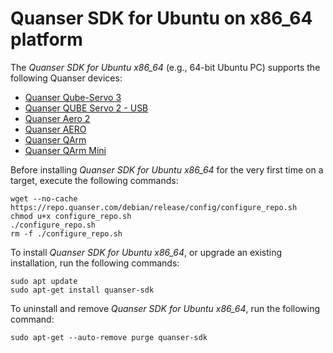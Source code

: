 # Quanser SDK for Ubuntu on x86_64 platform
The *Quanser SDK for Ubuntu x86_64* (e.g., 64-bit Ubuntu PC) supports the following Quanser devices:
- [Quanser Qube-Servo 3](https://www.quanser.com/products/qube-servo-3/)
- [Quanser QUBE Servo 2 - USB](https://www.quanser.com/products/qube-servo-2/)
- [Quanser Aero 2](https://www.quanser.com/products/aero-2/)
- [Quanser AERO](https://www.quanser.com/products/quanser-aero/)
- [Quanser QArm](https://www.quanser.com/products/qarm/)
- [Quanser QArm Mini](https://www.quanser.com/products/qarm-mini/)


Before installing *Quanser SDK for Ubuntu x86_64* for the very first time on a target, execute the following commands: 

```
wget --no-cache https://repo.quanser.com/debian/release/config/configure_repo.sh
chmod u+x configure_repo.sh
./configure_repo.sh
rm -f ./configure_repo.sh
```



To install *Quanser SDK for Ubuntu x86_64*, or upgrade an existing installation, run the following commands:

```
sudo apt update
sudo apt-get install quanser-sdk
```


To uninstall and remove *Quanser SDK for Ubuntu x86_64*, run the following command:

```
sudo apt-get --auto-remove purge quanser-sdk
```
